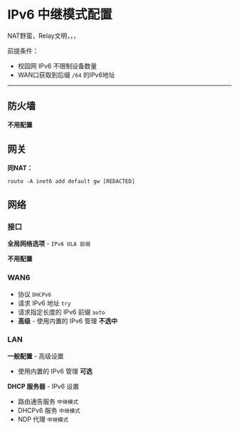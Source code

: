 # IPv6 中继模式配置
NAT野蛮，Relay文明，，，

前提条件：
* 校园网 IPv6 不限制设备数量
* WAN口获取到后缀 `/64` 的IPv6地址

---

## 防火墙
**不用配置**

## 网关
**同NAT：**

`route -A inet6 add default gw [REDACTED]`

## 网络
### 接口

**全局网络选项** - `IPv6 ULA 前缀`

**不用配置**
### WAN6

* 协议 `DHCPv6`
* 请求 IPv6 地址 `try`
* 请求指定长度的 IPv6 前缀 `auto`
* **高级** - 使用内置的 IPv6 管理 **不选中**

### LAN

**一般配置** - 高级设置
* 使用内置的 IPv6 管理 **可选**

**DHCP 服务器** -  IPv6 设置

* 路由通告服务 `中继模式`
* DHCPv6 服务 `中继模式`
* NDP 代理 `中继模式`
